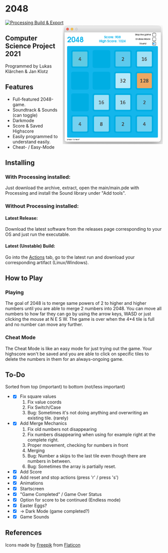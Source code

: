 # 2048
[![Processing Build & Export](https://github.com/InklingSplasher/2048/actions/workflows/build-and-export.yml/badge.svg)](https://github.com/InklingSplasher/2048/actions/workflows/build-and-export.yml)
<img src="/development/2048-Bright.png" alt="2048 Bright" width="320" height="380" align="right">

## Computer Science Project 2021
Programmed by Lukas Klärchen & Jan Klotz

## Features
* Full-featured 2048-game.
* Soundtrack & Sounds (can toggle)
* Darkmode
* Score & Saved Highscore
* Easily programmed to understand easily.
* Cheat- / Easy-Mode

## Installing
### With Processing installed:
Just download the archive, extract, open the main/main.pde with Processing and install the Sound library under "Add tools".
### Without Processing installed:
#### Latest Release:
Download the latest software from the releases page corresponding to your OS and just run the executable.
#### Latest (Unstable) Build:
Go into the [Actions](https://github.com/InklingSplasher/2048/actions/workflows/build-and-export.yml) tab, go to the latest run and download your corresponding artifact (Linux/Windows).

## How to Play
### Playing
The goal of 2048 is to merge same powers of 2 to higher and higher numbers until you are able to merge 2 numbers into 2048.
You can move all numbers to how far they can go by using the arrow keys, WASD or just clicking the mouse at N E S W.
The game is over when the 4\*4 tile is full and no number can move any further.
### Cheat Mode
The Cheat Mode is like an easy mode for just trying out the game. Your highscore won't be saved and you are able to click on specific tiles to delete the numbers in them for an always-ongoing game.

## To-Do
Sorted from top (important) to bottom (not/less important)

* - [x] Fix square values
    1. Fix value coords
    2. Fix Switch/Case
    3. Bug: Sometimes it's not doing anything and overwriting an existing tile. (rarely)
* - [x] Add Merge Mechanics
    1. Fix old numbers not disappearing
    2. Fix numbers disappearing when using for example right at the complete right.
    3. Proper movement, checking for numbers in front
    4. Merging
    5. Bug: Number a skips to the last tile even though there are numbers in between.
    6. Bug: Sometimes the array is partially reset.
* - [x] Add Score
* - [x] Add reset and stop actions (press 'r' / press 's')
* - [x] Animations
* - [x] Startscreen
* - [x] "Game Completed" / Game Over Status
* - [x] Option for score to be continued (Endless mode)
* - [x] Easter Eggs?
* - [x] -> Dark Mode (game completed?)
* - [x] Game Sounds

## References
Icons made by [Freepik](https://www.freepik.com) from [Flaticon](https://www.flaticon.com/)
